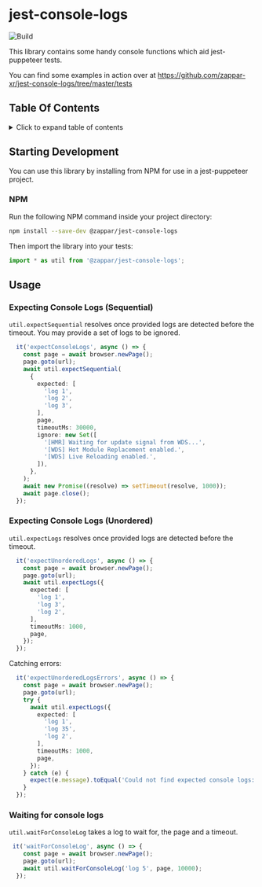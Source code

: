 # jest-console-logs

![Build](https://github.com/zappar-xr/jest-console-logs/workflows/Build/badge.svg)

This library contains some handy console functions which aid jest-puppeteer tests.

You can find some examples in action over at <https://github.com/zappar-xr/jest-console-logs/tree/master/tests>

## Table Of Contents

<details>
<summary>Click to expand table of contents</summary>

<!--ts-->
   * [jest-console-logs](#jest-console-logs)
      * [Table Of Contents](#table-of-contents)
      * [Starting Development](#starting-development)
         * [NPM](#npm)
      * [Usage](#usage)
         * [Expecting Console Logs (Sequential)](#expecting-console-logs-sequential)
         * [Expecting Console Logs (Unordered)](#expecting-console-logs-unordered)
         * [Waiting for console logs](#waiting-for-console-logs)

<!-- Added by: zapparadmin, at: Mon Jan 24 12:33:14 GMT 2022 -->

<!--te-->
</details>

## Starting Development

You can use this library by installing from NPM for use in a jest-puppeteer project.

### NPM

Run the following NPM command inside your project directory:

```bash
npm install --save-dev @zappar/jest-console-logs
```

Then import the library into your tests:

```ts
import * as util from '@zappar/jest-console-logs';
```

## Usage

### Expecting Console Logs (Sequential)

`util.expectSequential` resolves once provided logs are detected before the timeout. You may provide a set of logs to be ignored.

```ts
  it('expectConsoleLogs', async () => {
    const page = await browser.newPage();
    page.goto(url);
    await util.expectSequential(
      {
        expected: [
          'log 1',
          'log 2',
          'log 3',
        ],
        page,
        timeoutMs: 30000,
        ignore: new Set([
          '[HMR] Waiting for update signal from WDS...',
          '[WDS] Hot Module Replacement enabled.',
          '[WDS] Live Reloading enabled.',
        ]),
      },
    );
    await new Promise((resolve) => setTimeout(resolve, 1000));
    await page.close();
  });
```

### Expecting Console Logs (Unordered)

`util.expectLogs` resolves once provided logs are detected before the timeout.

```ts
  it('expectUnorderedLogs', async () => {
    const page = await browser.newPage();
    page.goto(url);
    await util.expectLogs({
      expected: [
        'log 1',
        'log 3',
        'log 2',
      ],
      timeoutMs: 1000,
      page,
    });
  });
```

Catching errors:

```ts
  it('expectUnorderedLogsErrors', async () => {
    const page = await browser.newPage();
    page.goto(url);
    try {
      await util.expectLogs({
        expected: [
          'log 1',
          'log 35',
          'log 2',
        ],
        timeoutMs: 1000,
        page,
      });
    } catch (e) {
      expect(e.message).toEqual('Could not find expected console logs: log 35');
    }
  });
```

### Waiting for console logs

`util.waitForConsoleLog` takes a log to wait for, the page and a timeout.

```ts
 it('waitForConsoleLog', async () => {
    const page = await browser.newPage();
    page.goto(url);
    await util.waitForConsoleLog('log 5', page, 10000);
  });
```
